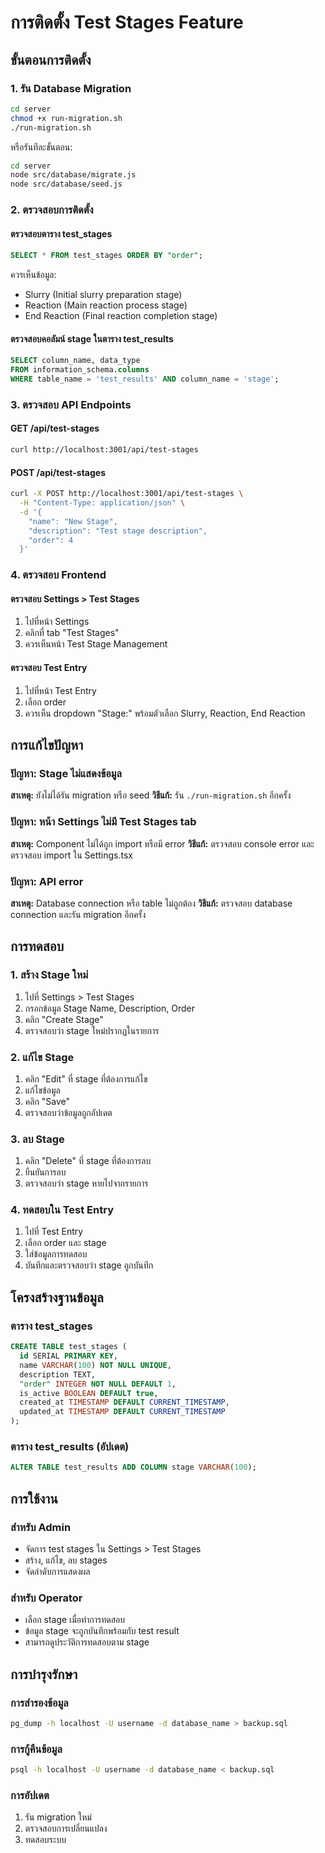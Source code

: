 # การติดตั้ง Test Stages Feature

## ขั้นตอนการติดตั้ง

### 1. รัน Database Migration
```bash
cd server
chmod +x run-migration.sh
./run-migration.sh
```

หรือรันทีละขั้นตอน:
```bash
cd server
node src/database/migrate.js
node src/database/seed.js
```

### 2. ตรวจสอบการติดตั้ง

#### ตรวจสอบตาราง test_stages
```sql
SELECT * FROM test_stages ORDER BY "order";
```

ควรเห็นข้อมูล:
- Slurry (Initial slurry preparation stage)
- Reaction (Main reaction process stage)  
- End Reaction (Final reaction completion stage)

#### ตรวจสอบคอลัมน์ stage ในตาราง test_results
```sql
SELECT column_name, data_type 
FROM information_schema.columns 
WHERE table_name = 'test_results' AND column_name = 'stage';
```

### 3. ตรวจสอบ API Endpoints

#### GET /api/test-stages
```bash
curl http://localhost:3001/api/test-stages
```

#### POST /api/test-stages
```bash
curl -X POST http://localhost:3001/api/test-stages \
  -H "Content-Type: application/json" \
  -d '{
    "name": "New Stage",
    "description": "Test stage description",
    "order": 4
  }'
```

### 4. ตรวจสอบ Frontend

#### ตรวจสอบ Settings > Test Stages
1. ไปที่หน้า Settings
2. คลิกที่ tab "Test Stages"
3. ควรเห็นหน้า Test Stage Management

#### ตรวจสอบ Test Entry
1. ไปที่หน้า Test Entry
2. เลือก order
3. ควรเห็น dropdown "Stage:" พร้อมตัวเลือก Slurry, Reaction, End Reaction

## การแก้ไขปัญหา

### ปัญหา: Stage ไม่แสดงข้อมูล
**สาเหตุ:** ยังไม่ได้รัน migration หรือ seed
**วิธีแก้:** รัน `./run-migration.sh` อีกครั้ง

### ปัญหา: หน้า Settings ไม่มี Test Stages tab
**สาเหตุ:** Component ไม่ได้ถูก import หรือมี error
**วิธีแก้:** ตรวจสอบ console error และตรวจสอบ import ใน Settings.tsx

### ปัญหา: API error
**สาเหตุ:** Database connection หรือ table ไม่ถูกต้อง
**วิธีแก้:** ตรวจสอบ database connection และรัน migration อีกครั้ง

## การทดสอบ

### 1. สร้าง Stage ใหม่
1. ไปที่ Settings > Test Stages
2. กรอกข้อมูล Stage Name, Description, Order
3. คลิก "Create Stage"
4. ตรวจสอบว่า stage ใหม่ปรากฏในรายการ

### 2. แก้ไข Stage
1. คลิก "Edit" ที่ stage ที่ต้องการแก้ไข
2. แก้ไขข้อมูล
3. คลิก "Save"
4. ตรวจสอบว่าข้อมูลถูกอัปเดต

### 3. ลบ Stage
1. คลิก "Delete" ที่ stage ที่ต้องการลบ
2. ยืนยันการลบ
3. ตรวจสอบว่า stage หายไปจากรายการ

### 4. ทดสอบใน Test Entry
1. ไปที่ Test Entry
2. เลือก order และ stage
3. ใส่ข้อมูลการทดสอบ
4. บันทึกและตรวจสอบว่า stage ถูกบันทึก

## โครงสร้างฐานข้อมูล

### ตาราง test_stages
```sql
CREATE TABLE test_stages (
  id SERIAL PRIMARY KEY,
  name VARCHAR(100) NOT NULL UNIQUE,
  description TEXT,
  "order" INTEGER NOT NULL DEFAULT 1,
  is_active BOOLEAN DEFAULT true,
  created_at TIMESTAMP DEFAULT CURRENT_TIMESTAMP,
  updated_at TIMESTAMP DEFAULT CURRENT_TIMESTAMP
);
```

### ตาราง test_results (อัปเดต)
```sql
ALTER TABLE test_results ADD COLUMN stage VARCHAR(100);
```

## การใช้งาน

### สำหรับ Admin
- จัดการ test stages ใน Settings > Test Stages
- สร้าง, แก้ไข, ลบ stages
- จัดลำดับการแสดงผล

### สำหรับ Operator
- เลือก stage เมื่อทำการทดสอบ
- ข้อมูล stage จะถูกบันทึกพร้อมกับ test result
- สามารถดูประวัติการทดสอบตาม stage

## การบำรุงรักษา

### การสำรองข้อมูล
```bash
pg_dump -h localhost -U username -d database_name > backup.sql
```

### การกู้คืนข้อมูล
```bash
psql -h localhost -U username -d database_name < backup.sql
```

### การอัปเดต
1. รัน migration ใหม่
2. ตรวจสอบการเปลี่ยนแปลง
3. ทดสอบระบบ
